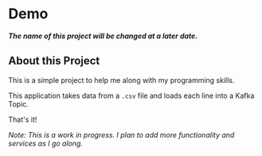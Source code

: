 # Demo
**_The name of this project will be changed at a later date._**

## About this Project
This is a simple project to help me along with my programming skills.

This application takes data from a `.csv` file and loads each line into a Kafka Topic.

That's it!

_Note: This is a work in progress. I plan to add more functionality and services as I go along._

